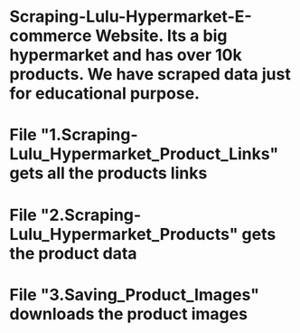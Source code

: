 # Scraping-Lulu-Hypermarket-E-commerce Website. Its a big hypermarket and has over 10k products. We have scraped data just for educational purpose.

# File "1.Scraping-Lulu_Hypermarket_Product_Links" gets all the products links
# File "2.Scraping-Lulu_Hypermarket_Products" gets the product data
# File "3.Saving_Product_Images" downloads the product images
